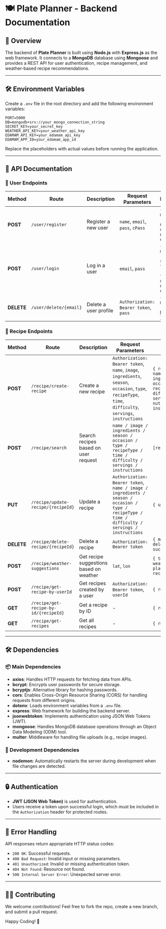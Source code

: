 # 🍽️ Plate Planner - Backend Documentation

## 📌 Overview

The backend of **Plate Planner** is built using **Node.js** with **Express.js** as the web framework. It connects to a **MongoDB** database using **Mongoose** and provides a REST API for user authentication, recipe management, and weather-based recipe recommendations.

---

## 🛠️ Environment Variables

Create a `.env` file in the root directory and add the following environment variables:

```env
PORT=5000
DB=mongodb+srv://your_mongo_connection_string
SECRET_KEY=your_secret_key
WEATHER_API_KEY=your_weather_api_key
EDAMAM_API_KEY=your_edamam_api_key
EDAMAM_APP_ID=your_edamam_app_id
```

Replace the placeholders with actual values before running the application.

---

## 📌 API Documentation

### 🔹 User Endpoints

| Method     | Route                  | Description           | Request Parameters                    | Response                                                                  |
| ---------- | ---------------------- | --------------------- | ------------------------------------- | ------------------------------------------------------------------------- |
| **POST**   | `/user/register`       | Register a new user   | `name`, `email`, `pass`, `cPass`      | `{ message: 'User Created', user: { name, email } }`                      |
| **POST**   | `/user/login`          | Log in a user         | `email`, `pass`                       | `{ message: 'Login success', token: 'JWT token', user: { name, email } }` |
| **DELETE** | `/user/delete/{email}` | Delete a user profile | `Authorization: Bearer token`, `pass` | `{ message: 'User Deleted' }`                                             |

### 🔹 Recipe Endpoints

| Method     | Route                                 | Description                             | Request Parameters                                                                                                                                          | Response                                                                                                                                              |
| ---------- | ------------------------------------- | --------------------------------------- | ----------------------------------------------------------------------------------------------------------------------------------------------------------- | ----------------------------------------------------------------------------------------------------------------------------------------------------- |
| **POST**   | `/recipe/create-recipe`               | Create a new recipe                     | `Authorization: Bearer token`, `name`, `image`, `ingredients`, `season`, `occasion`, `type`, `recipeType`, `time`, `difficulty`, `servings`, `instructions` | `{ recipe: { userId, name, image, ingredients, season, occasion, type, recipeType, time, difficulty, servings, nutritionPerServing, instructions } }` |
| **POST**   | `/recipe/search`                      | Search recipes based on user request    | `name / image / ingredients / season / occasion / type / recipeType / time / difficulty / servings / instructions`                                          | `[recipes]`                                                                                                                                           |
| **PUT**    | `/recipe/update-recipe/{recipeId}`    | Update a recipe                         | `Authorization: Bearer token`, `name / image / ingredients / season / occasion / type / recipeType / time / difficulty / servings / instructions`           | `{ updated recipe }`                                                                                                                                  |
| **DELETE** | `/recipe/delete-recipe/{recipeId}`    | Delete a recipe                         | `Authorization: Bearer token`                                                                                                                               | `{ message: 'Recipe deleted successfully' }`                                                                                                          |
| **POST**   | `/recipe/weather-suggestions`         | Get recipe suggestions based on weather | `lat`, `lon`                                                                                                                                                | `{ temperature, weatherDescription, placeName, season, recipes }`                                                                                     |
| **POST**   | `/recipe/get-recipe-by-userId`        | Get recipes created by a user           | `Authorization: Bearer token`, `userId`                                                                                                                     | `{ recipes }`                                                                                                                                         |
| **GET**    | `/recipe/get-recipe-by-id/{recipeId}` | Get a recipe by ID                      | -                                                                                                                                                           | `{ recipes }`                                                                                                                                         |
| **GET**    | `/recipe/get-recipes`                 | Get all recipes                         | -                                                                                                                                                           | `{ recipes }`                                                                                                                                         |

---

## 🛠️ Dependencies

### 📦 Main Dependencies

- **axios**: Handles HTTP requests for fetching data from APIs.
- **bcrypt**: Encrypts user passwords for secure storage.
- **bcryptjs**: Alternative library for hashing passwords.
- **cors**: Enables Cross-Origin Resource Sharing (CORS) for handling requests from different origins.
- **dotenv**: Loads environment variables from a `.env` file.
- **express**: Web framework for building the backend server.
- **jsonwebtoken**: Implements authentication using JSON Web Tokens (JWT).
- **mongoose**: Handles MongoDB database operations through an Object Data Modeling (ODM) tool.
- **multer**: Middleware for handling file uploads (e.g., recipe images).

### 🔧 Development Dependencies

- **nodemon**: Automatically restarts the server during development when file changes are detected.

---

## 🔒 Authentication

- **JWT (JSON Web Token)** is used for authentication.
- Users receive a token upon successful login, which must be included in the `Authorization` header for protected routes.

---

## 📄 Error Handling

API responses return appropriate HTTP status codes:

- `200 OK`: Successful requests.
- `400 Bad Request`: Invalid input or missing parameters.
- `401 Unauthorized`: Invalid or missing authentication token.
- `404 Not Found`: Resource not found.
- `500 Internal Server Error`: Unexpected server error.

---

## 👨‍💻 Contributing

We welcome contributions! Feel free to fork the repo, create a new branch, and submit a pull request.

Happy Coding! 🚀

